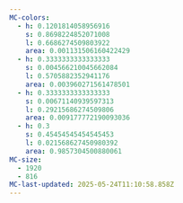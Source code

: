 ```yaml
---
MC-colors:
  - h: 0.1201814058956916
    s: 0.8698224852071008
    l: 0.6686274509803922
    area: 0.001131506160422429
  - h: 0.3333333333333333
    s: 0.004566210045662084
    l: 0.5705882352941176
    area: 0.003960271561478501
  - h: 0.3333333333333333
    s: 0.00671140939597313
    l: 0.29215686274509806
    area: 0.009177772190093036
  - h: 0.3
    s: 0.45454545454545453
    l: 0.021568627450980392
    area: 0.9857304500880061
MC-size:
  - 1920
  - 816
MC-last-updated: 2025-05-24T11:10:58.858Z
---
```

